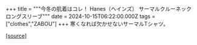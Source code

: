 +++
title = """今冬の肌着はコレ！ Hanes（ヘインズ） サーマルクルーネックロングスリーブ"""
date = 2024-10-15T06:22:00.000Z
tags = ["clothes","ZABOU"]
+++
寒くなれば欠かせないサーマルTシャツ。

[[source]](https://zabou.org/2024/10/15/309897/)
